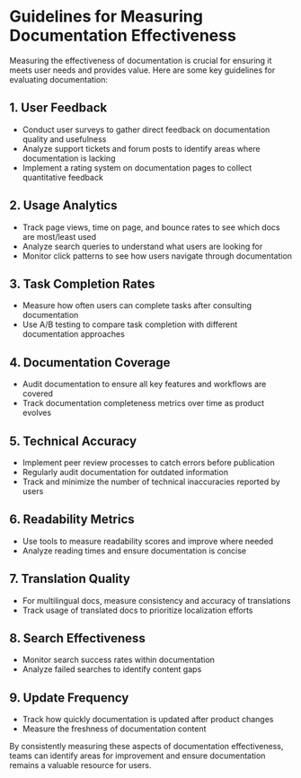 # Guidelines for Measuring Documentation Effectiveness

Measuring the effectiveness of documentation is crucial for ensuring it meets user needs and provides value. Here are some key guidelines for evaluating documentation:

## 1. User Feedback
- Conduct user surveys to gather direct feedback on documentation quality and usefulness
- Analyze support tickets and forum posts to identify areas where documentation is lacking
- Implement a rating system on documentation pages to collect quantitative feedback

## 2. Usage Analytics  
- Track page views, time on page, and bounce rates to see which docs are most/least used
- Analyze search queries to understand what users are looking for
- Monitor click patterns to see how users navigate through documentation

## 3. Task Completion Rates
- Measure how often users can complete tasks after consulting documentation
- Use A/B testing to compare task completion with different documentation approaches

## 4. Documentation Coverage
- Audit documentation to ensure all key features and workflows are covered
- Track documentation completeness metrics over time as product evolves

## 5. Technical Accuracy
- Implement peer review processes to catch errors before publication
- Regularly audit documentation for outdated information
- Track and minimize the number of technical inaccuracies reported by users

## 6. Readability Metrics
- Use tools to measure readability scores and improve where needed
- Analyze reading times and ensure documentation is concise

## 7. Translation Quality
- For multilingual docs, measure consistency and accuracy of translations
- Track usage of translated docs to prioritize localization efforts

## 8. Search Effectiveness 
- Monitor search success rates within documentation
- Analyze failed searches to identify content gaps

## 9. Update Frequency
- Track how quickly documentation is updated after product changes
- Measure the freshness of documentation content

By consistently measuring these aspects of documentation effectiveness, teams can identify areas for improvement and ensure documentation remains a valuable resource for users.